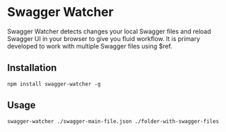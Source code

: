 # Swagger Watcher

Swagger Watcher detects changes your local Swagger files and reload Swagger UI in your browser to give you fluid workflow. It is primary developed to work with multiple Swagger files using $ref.

## Installation

```
npm install swagger-watcher -g
```

## Usage

```
swagger-watcher ./swagger-main-file.json ./folder-with-swagger-files
```